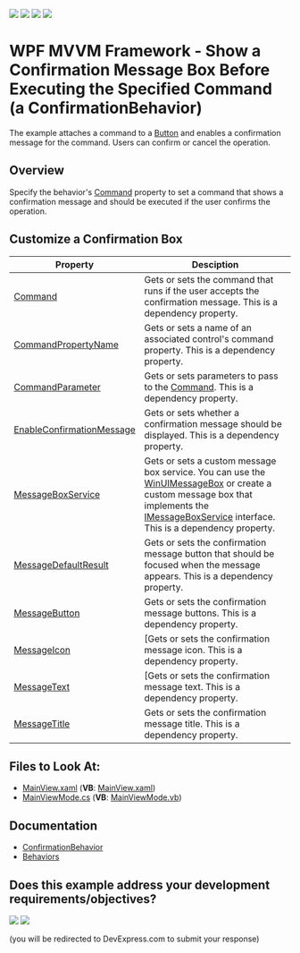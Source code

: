 <!-- default badges list -->
![](https://img.shields.io/endpoint?url=https://codecentral.devexpress.com/api/v1/VersionRange/128642270/21.1.5%2B)
[![](https://img.shields.io/badge/Open_in_DevExpress_Support_Center-FF7200?style=flat-square&logo=DevExpress&logoColor=white)](https://supportcenter.devexpress.com/ticket/details/T122992)
[![](https://img.shields.io/badge/📖_How_to_use_DevExpress_Examples-e9f6fc?style=flat-square)](https://docs.devexpress.com/GeneralInformation/403183)
[![](https://img.shields.io/badge/💬_Leave_Feedback-feecdd?style=flat-square)](#does-this-example-address-your-development-requirementsobjectives)
<!-- default badges end -->
<!-- default file list -->
# WPF MVVM Framework - Show a Confirmation Message Box Before Executing the Specified Command (a ConfirmationBehavior)

The example attaches a command to a [Button](https://docs.microsoft.com/en-us/dotnet/api/system.windows.controls.button) and enables a confirmation message for the command. Users can confirm or cancel the operation.

## Overview

Specify the behavior's [Command](https://docs.devexpress.com/WPF/DevExpress.Mvvm.UI.ConfirmationBehavior.Command) property to set a command that shows a confirmation message and should be executed if the user confirms the operation.

## Customize a Confirmation Box


| Property | Desciption |
|-|-|
| [Command](https://docs.devexpress.com/WPF/DevExpress.Mvvm.UI.ConfirmationBehavior.Command) | Gets or sets the command that runs if the user accepts the confirmation message. This is a dependency property. |
| [CommandPropertyName](https://docs.devexpress.com/WPF/DevExpress.Mvvm.UI.ConfirmationBehavior.CommandPropertyName) | Gets or sets a name of an associated control's command property. This is a dependency property. |
| [CommandParameter](https://docs.devexpress.com/WPF/DevExpress.Mvvm.UI.ConfirmationBehavior.CommandParameter) | Gets or sets parameters to pass to the [Command](https://docs.devexpress.com/WPF/DevExpress.Mvvm.UI.ConfirmationBehavior.Command). This is a dependency property. |
| [EnableConfirmationMessage](https://docs.devexpress.com/WPF/DevExpress.Mvvm.UI.ConfirmationBehavior.EnableConfirmationMessage) | Gets or sets whether a confirmation message should be displayed. This is a dependency property. |
| [MessageBoxService](https://docs.devexpress.com/WPF/DevExpress.Mvvm.UI.ConfirmationBehavior.MessageBoxService) | Gets or sets a custom message box service. You can use the [WinUIMessageBox](https://docs.devexpress.com/WPF/DevExpress.Xpf.WindowsUI.WinUIMessageBox) or create a custom message box that implements the [IMessageBoxService](https://docs.devexpress.com/WPF/DevExpress.Mvvm.IMessageBoxService) interface. This is a dependency property. |
| [MessageDefaultResult](https://docs.devexpress.com/WPF/DevExpress.Mvvm.UI.ConfirmationBehavior.MessageDefaultResult) | Gets or sets the confirmation message button that should be focused when the message appears. This is a dependency property. |
| [MessageButton](https://docs.devexpress.com/WPF/DevExpress.Mvvm.UI.ConfirmationBehavior.MessageButton) | Gets or sets the confirmation message buttons. This is a dependency property. |
| [MessageIcon](https://docs.devexpress.com/WPF/DevExpress.Mvvm.UI.ConfirmationBehavior.MessageIcon) | [Gets or sets the confirmation message icon. This is a dependency property. |
| [MessageText](https://docs.devexpress.com/WPF/DevExpress.Mvvm.UI.ConfirmationBehavior.MessageText) | [Gets or sets the confirmation message text. This is a dependency property. |
| [MessageTitle](https://docs.devexpress.com/WPF/DevExpress.Mvvm.UI.ConfirmationBehavior.MessageTitle) | Gets or sets the confirmation message title. This is a dependency property. |



<!-- default file list --> 
## Files to Look At:
- [MainView.xaml](./CS/View/MainView.xaml) (**VB**: [MainView.xaml](./VB/View/MainView.xaml))
- [MainViewMode.cs](./CS/ViewModel/MainViewModel.cs) (**VB**: [MainViewMode.vb](./VB/ViewModel/MainViewModel.vb))
<!-- default file list end -->

## Documentation

- [ConfirmationBehavior](https://docs.devexpress.com/WPF/DevExpress.Mvvm.UI.ConfirmationBehavior)
- [Behaviors](https://docs.devexpress.com/WPF/17442/mvvm-framework/behaviors)
<!-- feedback -->
## Does this example address your development requirements/objectives?

[<img src="https://www.devexpress.com/support/examples/i/yes-button.svg"/>](https://www.devexpress.com/support/examples/survey.xml?utm_source=github&utm_campaign=wpf-mvvm-framework-confirmationbehavior&~~~was_helpful=yes) [<img src="https://www.devexpress.com/support/examples/i/no-button.svg"/>](https://www.devexpress.com/support/examples/survey.xml?utm_source=github&utm_campaign=wpf-mvvm-framework-confirmationbehavior&~~~was_helpful=no)

(you will be redirected to DevExpress.com to submit your response)
<!-- feedback end -->
